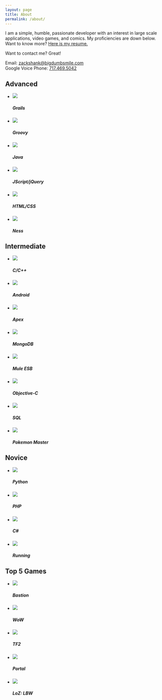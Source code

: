 ```yaml
---
layout: page
title: About
permalink: /about/
---
```


I am a simple, humble, passionate developer with an interest in large scale applications, video games, and comics. My proficiencies are down below. Want to know more? [Here is my resume.](/resources/ShankZack_Resume.pdf)

Want to contact me? Great!

Email: [zackshank@bigdumbsmile.com](mailto:zackshank@bigdumbsmile.com)<br>
Google Voice Phone: [717.469.5042](tel:+17174695042)


<div class="proficient-container">
	<h2>Advanced</h2>
	<ul class="list-inline">
		<li>
			<span class="proficient-span">
				<img class="img-circle" src="/images/grails.png"/>
				<h5 class="text-muted">Grails</h5>
			</span>
		</li>
		<li>
			<span class="proficient-span">
				<img class="img-circle" src="/images/groovy.png"/>
				<h5 class="text-muted">Groovy</h5>
			</span>
		</li>
		<li>
			<span class="proficient-span">
				<img class="img-circle" src="/images/java.png"/>
				<h5 class="text-muted">Java</h5>
			</span>
		</li>
		<li>
			<span class="proficient-span">
				<img class="img-circle" src="/images/jquery.png"/>
				<h5 class="text-muted">JScript/jQuery</h5>
			</span>
		</li>
		<li>
			<span class="proficient-span">
				<img class="img-circle" src="/images/html.png"/>
				<h5 class="text-muted">HTML/CSS</h5>
			</span>
		</li>
		<li>
			<span class="proficient-span">
				<img class="img-circle" src="/images/ness.png"/>
				<h5 class="text-muted">Ness</h5>
			</span>
		</li>
	</ul>
</div>

<div class="proficient-container">
	<h2>Intermediate</h2>
	<ul class="list-inline">
	    <li>
	        <span class="proficient-span">
	            <img class="img-circle" src="/images/cprog.png" />
	            <h5 class="text-muted">C/C++</h5>
	        </span>
	    </li>
		<li>
			<span class="proficient-span">
				<img class="img-circle" src="/images/android.png"/>
				<h5 class="text-muted">Android</h5>
			</span>
		</li>
		<li>
			<span class="proficient-span">
				<img class="img-circle" src="/images/apex.png"/>
				<h5 class="text-muted">Apex</h5>
			</span>
		</li>
		<li>
			<span class="proficient-span">
				<img class="img-circle" src="/images/mongodb.png"/>
				<h5 class="text-muted">MongoDB</h5>
			</span>
		</li>
		<li>
			<span class="proficient-span">
				<img class="img-circle" src="/images/mule.png"/>
				<h5 class="text-muted">Mule ESB</h5>
			</span>
		</li>
		<li>
			<span class="proficient-span">
				<img class="img-circle" src="/images/objectivec.png"/>
				<h5 class="text-muted">Objective-C</h5>
			</span>
		</li>
		<li>
			<span class="proficient-span">
				<img class="img-circle" src="/images/sql.png"/>
				<h5 class="text-muted">SQL</h5>
			</span>
		</li>
		<li>
			<span class="proficient-span">
				<img class="img-circle" src="/images/pokeball.png"/>
				<h5 class="text-muted">Pokemon Master</h5>
			</span>
		</li>
	</ul>
</div>

<div class="proficient-container">
	<h2>Novice</h2>
	<ul class="list-inline">
		<li>
			<span class="proficient-span">
				<img class="img-circle" src="/images/python.png"/>
				<h5 class="text-muted">Python</h5>
			</span>
		</li>
		<li>
			<span class="proficient-span">
				<img class="img-circle" src="/images/php.png"/>
				<h5 class="text-muted">PHP</h5>
			</span>
		</li>
		<li>
			<span class="proficient-span">
				<img class="img-circle" src="/images/csharp.png"/>
				<h5 class="text-muted">C#</h5>
			</span>
		</li>
		<li>
			<span class="proficient-span">
				<img class="img-circle" src="/images/running.png"/>
				<h5 class="text-muted">Running</h5>
			</span>
		</li>
	</ul>
</div>




<div class="proficient-container">
	<h2>Top 5 Games</h2>
	<ul class="list-inline">
		<li>
			<span class="proficient-span">
				<img class="img-circle" src="/images/bastion.png"/>
				<h5 class="text-muted">Bastion</h5>
			</span>
		</li>
		<li>
			<span class="proficient-span">
				<img class="img-circle" src="/images/wow.png"/>
				<h5 class="text-muted">WoW</h5>
			</span>
		</li>
		<li>
			<span class="proficient-span">
				<img class="img-circle" src="/images/tf2.png"/>
				<h5 class="text-muted">TF2</h5>
			</span>
		</li>
		<li>
			<span class="proficient-span">
				<img class="img-circle" src="/images/portal.png"/>
				<h5 class="text-muted">Portal</h5>
			</span>
		</li>
		<li>
			<span class="proficient-span">
				<img class="img-circle" src="/images/zelda.png"/>
				<h5 class="text-muted">LoZ: LBW</h5>
			</span>
		</li>
	</ul>
</div>